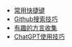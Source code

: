 * [常用快捷键](images/resource/Windows常用快捷键.md)
* [Github搜索技巧](images/resource/Github搜索技巧.md)
* [有趣的方言收集](images/resource/方言.md)
* [ChatGPT使用技巧](images/resource/ChatGPT使用技巧.md)

  

